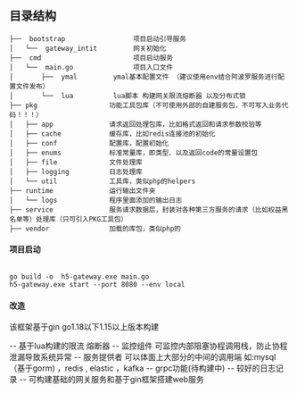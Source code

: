 ## 目录结构
```
├──  bootstrap                 项目启动引导服务
│   └──  gateway_intit         网关初始化
├──  cmd                       项目启动服务
│   └──  main.go               项目入口文件         
│       ├──  ymal         ymal基本配置文件 （建议使用env结合阿波罗服务进行配置文件发布）
│       └──  lua          lua脚本 构建网关限流熔断器 以及分布式锁
├── pkg                  功能工具包库（不可使用外部的自建服务包，不可写入业务代码！！！）
│   ├── app              请求返回处理包库，比如格式返回和请求参数校验等
│   ├── cache            缓存库，比如redis连接池的初始化
│   ├── conf             配置库，配置初始化
│   ├── enums            标准常量库，即类型、以及返回code的常量设置包
│   ├── file             文件处理库
│   ├── logging          日志处理库
│   └── util             工具库，类似php的helpers
├── runtime              运行输出文件夹
│   └── logs             程序里面添加的输出日志
├── service              服务请求数据层，封装对各种第三方服务的请求（比如权益黑名单等）处理库（只可引入PKG工具包）
├── vendor               加载的库包，类似php的
```

#### 项目启动
````

go build -o  h5-gateway.exe main.go
h5-gateway.exe start --port 8080 --env local
````

#### 改造
该框架基于gin go1.18以下1.15以上版本构建

-- 基于lua构建的限流 熔断器
-- 监控组件 可监控内部阻塞协程调用栈，防止协程泄漏导致系统异常
-- 服务提供者 可以体面上大部分的中间的调用端 如:mysql（基于gorm) ，redis , elastic ，kafka
-- grpc功能(待构建中)
-- 较好的日志记录
-- 可构建基础的网关服务和基于gin框架搭建web服务

